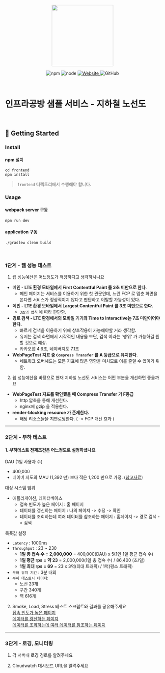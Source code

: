 <p align="center">
    <img width="200px;" src="https://raw.githubusercontent.com/woowacourse/atdd-subway-admin-frontend/master/images/main_logo.png"/>
</p>
<p align="center">
  <img alt="npm" src="https://img.shields.io/badge/npm-%3E%3D%205.5.0-blue">
  <img alt="node" src="https://img.shields.io/badge/node-%3E%3D%209.3.0-blue">
  <a href="https://edu.nextstep.camp/c/R89PYi5H" alt="nextstep atdd">
    <img alt="Website" src="https://img.shields.io/website?url=https%3A%2F%2Fedu.nextstep.camp%2Fc%2FR89PYi5H">
  </a>
  <img alt="GitHub" src="https://img.shields.io/github/license/next-step/atdd-subway-service">
</p>

<br>

# 인프라공방 샘플 서비스 - 지하철 노선도

<br>

## 🚀 Getting Started

### Install
#### npm 설치
```
cd frontend
npm install
```
> `frontend` 디렉토리에서 수행해야 합니다.

### Usage
#### webpack server 구동
```
npm run dev
```
#### application 구동
```
./gradlew clean build
```
<br>


### 1단계 - 웹 성능 테스트
1. 웹 성능예산은 어느정도가 적당하다고 생각하시나요

- **메인 - LTE 환경 모바일에서 First Contentful Paint 를 3초 미만으로 한다.**
    - 메인 페이지는 서비스를 이용하기 위한 첫 관문인데, 느린 FCP 로 멈춘 화면을 본다면 서비스가 정상적이지 않다고 판단하고 이탈할 가능성이 있다.
- **메인 - LTE 환경 모바일에서 Largest Contentful Paint 를 3초 미만으로 한다.**
    - `3초의 법칙` 에 따라 판단함. 
- **경로 검색 - LTE 환경에서의 모바일 기기의 Time to Interactive는 7초 미만이어야 한다.**
    - 빠르게 검색을 이용하기 위해 상호작용이 가능해야할 거라 생각함.
    - 유저는 검색 화면에서 시각적인 내용물 보단, 검색 이라는 '행위' 가 가능하길 원할 것으로 예상.
    - 카카오맵 4.6초, 네이버지도 7.1초
- **WebPageTest 지표 중 `Compress Transfer` 를 A 등급으로 유지한다.**
    - 네트워크 오버헤드는 모든 지표에 많은 영향을 미치므로 이를 줄일 수 있이기 위함.  

2. 웹 성능예산을 바탕으로 현재 지하철 노선도 서비스는 어떤 부분을 개선하면 좋을까요
- **WebPageTest 지표를 확인했을 때 Compress Transfer 가 F등급**
    - http 압축을 통해 개선한다. 
    - nginx에 gzip 을 적용한다.
- **render-blocking resource 가 존재한다.**
    - 해당 리소스들을 지연로딩한다. ( -> FCP 개선 효과 )
  


---

### 2단계 - 부하 테스트 
#### 1. 부하테스트 전제조건은 어느정도로 설정하셨나요
DAU (1일 사용자 수) 
- 400,000
- 네이버 지도의 MAU (1,392 만) 보다 적은 1,200 만으로 가정. ([참고자료](https://blog.naver.com/rkwkrhspm/222515422896))

대상 시스템 범위  
- 애플리케이션, 데이터베이스
  - 접속 빈도가 높은 페이지 : 홈 페이지
  - 데이터를 갱신하는 페이지 : 나의 페이지 -> 수정 -> 확인
  - 데이터를 조회하는데 여러 데이터를 참조하는 페이지 : 홈페이지 -> 경로 검색 -> 검색    

목푯값 설정
- `Latency` : 1000ms
- `Throughput` : 23 ~ 230
  - **1일 총 접속 수 = 2,000,000** = 400,000(DAU) x 5(1인 1일 평균 접속 수) 
  - **1일 평균 rps = 약 23** = 2,000,000(1일 총 접속 수) / 86,400 (초/일)
  - **1일 최대 rps = 69** = 23 x 3억(최대 트래픽) / 1억(평소 트래픽) 
- `부하 유지 기간` : 3분 내외
- `부하 테스트시 데이터`: 
  - 노선 23개
  - 구간 340개
  - 역 616개

2. Smoke, Load, Stress 테스트 스크립트와 결과를 공유해주세요  
   [접속 빈도가 높은 페이지](./부하테스트/접속_빈도가_높은_페이지)  
   [데이터를 갱신하는 페이지](./부하테스트/데이터를_갱신하는_페이지)  
   [데이터를 조회하는데 여러 데이터를 참조하는 페이지](./부하테스트/데이터를_조회하는데_여러_데이터를_참조하는_페이지)

---

### 3단계 - 로깅, 모니터링
1. 각 서버내 로깅 경로를 알려주세요

2. Cloudwatch 대시보드 URL을 알려주세요
